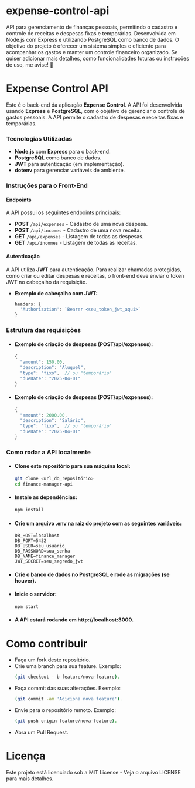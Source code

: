 # expense-control-api
 API para gerenciamento de finanças pessoais, permitindo o cadastro e controle de receitas e despesas fixas e temporárias. Desenvolvida em Node.js com Express e utilizando PostgreSQL como banco de dados. O objetivo do projeto é oferecer um sistema simples e eficiente para acompanhar os gastos e manter um controle financeiro organizado.  Se quiser adicionar mais detalhes, como funcionalidades futuras ou instruções de uso, me avise! 🚀


# Expense Control API

Este é o back-end da aplicação **Expense Control**. A API foi desenvolvida usando **Express** e **PostgreSQL**, com o objetivo de gerenciar o controle de gastos pessoais. A API permite o cadastro de despesas e receitas fixas e temporárias.

### Tecnologias Utilizadas
- **Node.js** com **Express** para o back-end.
- **PostgreSQL** como banco de dados.
- **JWT** para autenticação (em implementação).
- **dotenv** para gerenciar variáveis de ambiente.

### Instruções para o Front-End

#### Endpoints

A API possui os seguintes endpoints principais:

- **POST** `/api/expenses` - Cadastro de uma nova despesa.
- **POST** `/api/incomes` - Cadastro de uma nova receita.
- **GET** `/api/expenses` - Listagem de todas as despesas.
- **GET** `/api/incomes` - Listagem de todas as receitas.

#### Autenticação
A API utiliza **JWT** para autenticação. Para realizar chamadas protegidas, como criar ou editar despesas e receitas, o front-end deve enviar o token JWT no cabeçalho da requisição.

- **Exemplo de cabeçalho com JWT:**

  ```javascript
  headers: {
    'Authorization': `Bearer <seu_token_jwt_aqui>`
  }

### Estrutura das requisições

- #### Exemplo de criação de despesas (POST/api/expenses): ##

  ```javascript
  {
    "amount": 150.00,
    "description": "Aluguel",
    "type": "fixo",  // ou "temporário"
    "dueDate": "2025-04-01"
  }

- #### Exemplo de criação de despesas (POST/api/expenses): ##

  ```javascript
  {
    "amount": 2000.00,
    "description": "Salário",
    "type": "fixo",  // ou "temporário"
    "dueDate": "2025-04-01"
  }

### Como rodar a API localmente

- #### Clone este repositório para sua máquina local:
  ```bash
  git clone <url_do_repositório>
  cd finance-manager-api

- #### Instale as dependências:
  ```bash
  npm install

- #### Crie um arquivo .env na raiz do projeto com as seguintes variáveis:
  ```env
  DB_HOST=localhost
  DB_PORT=5432
  DB_USER=seu_usuario
  DB_PASSWORD=sua_senha
  DB_NAME=finance_manager
  JWT_SECRET=seu_segredo_jwt

- #### Crie o banco de dados no PostgreSQL e rode as migrações (se houver).

- #### Inicie o servidor:
  ```bash
  npm start

- #### A API estará rodando em http://localhost:3000.

# Como contribuir

- Faça um fork deste repositório.
- Crie uma branch para sua feature. Exemplo:
  ```bash
  (git checkout - b feature/nova-feature).
- Faça commit das suas alterações. Exemplo:
  ```bash
  (git commit -am 'Adiciona nova feature').
- Envie para o repositório remoto. Exemplo:
  ```bash
  (git push origin feature/nova-feature).
- Abra um Pull Request.

# Licença

Este projeto está licenciado sob a MIT License - Veja o arquivo LICENSE para mais detalhes.
  


